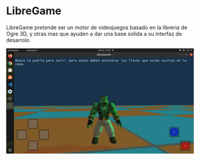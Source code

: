 # LibreGame
LibreGame pretende ser un motor de videojuegos basado en la libreria de Ogre 3D, y otras mas que ayuden a dar una base solida a su interfaz de desarrolo 
<p align="center">
  <img src="https://github.com/rgr0912/LibreGame/blob/8971c3f1da395752132c1870bb428e31987a9ed7/Media/Captura%20de%20pantalla%20de%202021-06-04%2016-30-46.png" width="650" alt="accessibility text">
</p>
